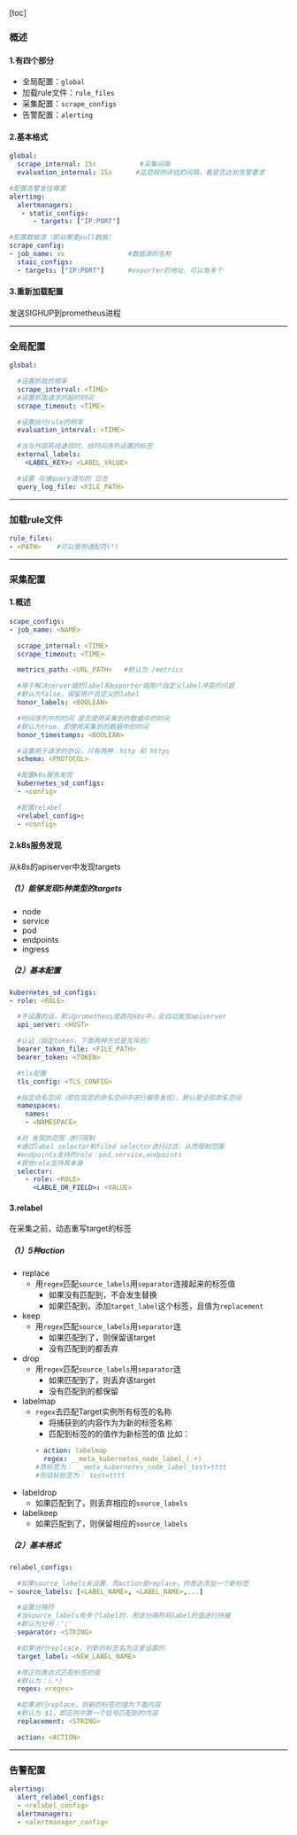 [toc]
### 概述
#### 1.有四个部分
* 全局配置：`global`
* 加载rule文件：`rule_files`
* 采集配置：`scrape_configs`
* 告警配置：`alerting`
#### 2.基本格式
```yaml
global:
  scrape_internal: 15s           #采集间隔
  evaluation_internal: 15s      #监控规则评估的间隔，看是否达到告警要求

#配置告警发往哪里
alerting:
  alertmanagers:
   - static_configs:
      - targets: ["IP:PORT"]

#配置数据源（即从哪里pull数据）
scrape_config:
- job_name: xx                #数据源的名称
  staic_configs:
  - targets: ["IP:PORT"]      #exporter的地址，可以有多个
```
#### 3.重新加载配置
发送SIGHUP到prometheus进程
***
### 全局配置
```yaml
global:

  #设置抓取的频率
  scrape_interval: <TIME>
  #设置抓取请求的超时时间
  scrape_timeout: <TIME>

  #设置执行rule的频率
  evaluation_interval: <TIME>

  #当与外部系统通信时，给时间序列设置的标签
  external_labels:
    <LABEL_KEY>: <LABEL_VALUE>

  #设置 存储query语句的 日志
  query_log_file: <FILE_PATH>
```

***

### 加载rule文件
```yaml
rule_files:
- <PATH>    #可以使用通配符(*)
```

***

### 采集配置
#### 1.概述
```yaml
scape_configs:
- job_name: <NAME>

  scrape_internal: <TIME>
  scrape_timeout: <TIME>

  metrics_path: <URL_PATH>   #默认为 /metrics

  #用于解决server端的label和exporter端用户自定义label冲突的问题
  #默认为false，保留用户自定义的label
  honor_labels: <BOOLEAN>

  #时间序列中的时间 是否使用采集到的数据中的时间
  #默认为true，即使用采集到的数据中的时间
  honor_timestamps: <BOOLEAN>

  #设置用于请求的协议，只有两种：http 和 https
  schema: <PROTOCOL>

  #配置k8s服务发现
  kubernetes_sd_configs:
  - <config>

  #配置relabel
  <relabel_config>:
  - <config>
```

#### 2.k8s服务发现
从k8s的apiserver中发现targets

##### （1）能够发现5种类型的targets
* node
* service
* pod
* endpoints
* ingress

##### （2）基本配置
```yaml
kubernetes_sd_configs:
- role: <ROLE>

  #不设置的话，默认prometheus是跑在k8s中，会自动发现apiserver
  api_server: <HOST>

  #认证（指定token，下面两种方式是互斥的）
  bearer_token_file: <FILE_PATH>
  bearer_token: <TOKEN>

  #tls配置
  tls_config: <TLS_CONFIG>

  #指定命名空间（即在指定的命名空间中进行服务发现），默认是全部命名空间
  namespaces:
    names:
    - <NAMESPACE>

  #对 发现的范围 进行限制
  #通过label selector和filed selector进行过滤，从而限制范围
  #endpoints支持的role：pod,service,endpoints
  #其他role支持其本身
  selector:
    - role: <ROLE>
      <LABLE_OR_FIELD>: <VALUE>

```

#### 3.relabel
在采集之前，动态重写target的标签

##### （1）5种action
* replace
  * 用`regex`匹配`source_labels`用`separator`连接起来的标签值
    * 如果没有匹配到，不会发生替换
    * 如果匹配到，添加`target_label`这个标签，且值为`replacement`
* keep
  * 用`regex`匹配`source_labels`用`separator`连
    * 如果匹配到了，则保留该target
    * 没有匹配到的都丢弃
* drop
  * 用`regex`匹配`source_labels`用`separator`连
    * 如果匹配到了，则丢弃该target
    * 没有匹配到的都保留
* labelmap
  * `regex`去匹配Target实例所有标签的名称
    * 将捕获到的内容作为为新的标签名称
    * 匹配到标签的的值作为新标签的值
    比如：
    ```yaml
    - action: labelmap
      regex: __meta_kubernetes_node_label_(.+)
    #原标签为： __meta_kubernetes_node_label_test=tttt
    #则目标标签为： test=tttt
    ```
* labeldrop
  * 如果匹配到了，则丢弃相应的`source_labels`
* labelkeep
  * 如果匹配到了，则保留相应的`source_labels`

##### （2）基本格式
```yaml
relabel_configs:

  #如果source_labels未设置，而action是replace，则表达添加一个新标签
- source_labels: [<LABEL_NAME>, <LABEL_NAME>,...]

  #设置分隔符
  #当source_labels有多个label时，用该分隔符将label的值进行拼接
  #默认为分号：';'
  separator: <STRING>

  #如果进行replcace，则新的标签名为这里设置的
  target_label: <NEW_LABEL_NAME>

  #用正则表达式匹配标签的值
  #默认为：（.*）
  regex: <regex>

  #如果进行replace，则新的标签的值为下面内容
  #默认为 $1，即正则中第一个括号匹配到的内容
  replacement: <STRING>

  action: <ACTION>
```

***

### 告警配置
```yaml
alerting:
  alert_relabel_configs:
  - <relabel_config>
  alertmanagers:
  - <alertmanager_config>
```
